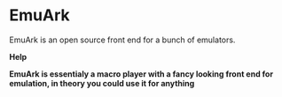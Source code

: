 # EmuArk
EmuArk is an open source front end for a bunch of emulators.

<b>Help<b/>
  
EmuArk is essentialy a macro player with a fancy looking front end for emulation, in theory you could use it for anything
